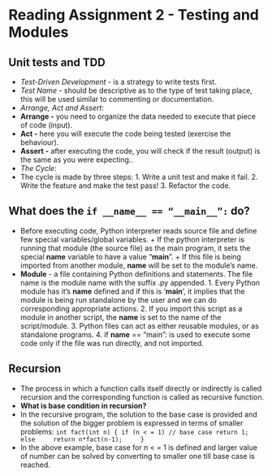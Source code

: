 # **Reading Assignment 2 - Testing and Modules**

 ## Unit tests and TDD
  + *Test-Driven Development* -  is a strategy to write tests first.
  + *Test Name* - should be descriptive as to the type of test taking place, this will be used similar to commenting or documentation.
  + *Arrange, Act and Assert*:
   + **Arrange -** you need to organize the data needed to execute that piece of code (input).
   + **Act -** here you will execute the code being tested (exercise the behaviour).
   + **Assert -** after executing the code, you will check if the result (output) is the same as you were expecting..
  + *The Cycle*:
   + The cycle is made by three steps:
    1. Write a unit test and make it fail.
    2. Write the feature and make the test pass!
    3. Refactor the code.

 ## What does the `if __name__ == “__main__”:` do?
   + Before executing code, Python interpreter reads source file and define few special variables/global variables.
    + If the python interpreter is running that module (the source file) as the main program, it sets the special __name__ variable to have a value “__main__”. 
    + If this file is being imported from another module, __name__ will be set to the module’s name.
   +  **Module** - a file containing Python definitions and statements. The file name is the module name with the suffix .py appended. 
    1. Every Python module has it’s __name__ defined and if this is ‘__main__’, it implies that the module is being run standalone by the user and we can do corresponding appropriate actions.
    2. If you import this script as a module in another script, the __name__ is set to the name of the script/module.
    3. Python files can act as either reusable modules, or as standalone programs.
    4. if __name__ == “main”: is used to execute some code only if the file was run directly, and not imported.

 ## Recursion
  + The process in which a function calls itself directly or indirectly is called recursion and the corresponding function is called as recursive function.
  + **What is base condition in recursion?**
   + In the recursive program, the solution to the base case is provided and the solution of the bigger problem is expressed in terms of smaller problems: `int fact(int n)
{
    if (n < = 1) // base case
        return 1;
    else    
        return n*fact(n-1);    
}`
   + In the above example, base case for n < = 1 is defined and larger value of number can be solved by converting to smaller one till base case is reached.
  
